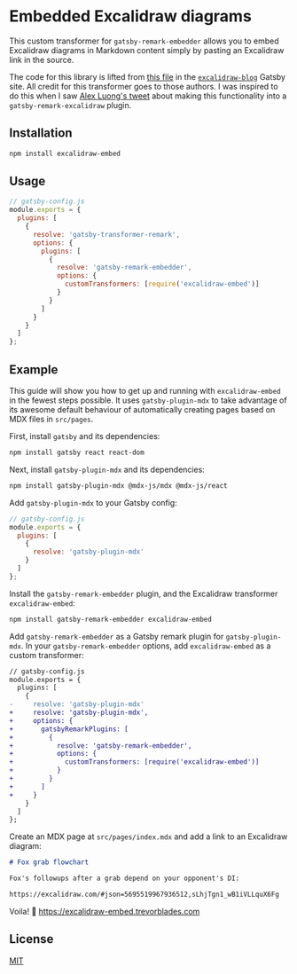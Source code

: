 # Embedded Excalidraw diagrams

This custom transformer for `gatsby-remark-embedder` allows you to embed Excalidraw diagrams in Markdown content simply by pasting an Excalidraw link in the source.

The code for this library is lifted from [this file](https://github.com/excalidraw/excalidraw-blog/blob/master/src/excalidraw-embed/index.js) in the [`excalidraw-blog`](https://github.com/excalidraw/excalidraw-blog) Gatsby site. All credit for this transformer goes to those authors. I was inspired to do this when I saw [Alex Luong's tweet](https://twitter.com/alex__luong/status/1257909443112497153) about making this functionality into a `gatsby-remark-excalidraw` plugin.

## Installation

```bash
npm install excalidraw-embed
```

## Usage

```js
// gatsby-config.js
module.exports = {
  plugins: [
    {
      resolve: 'gatsby-transformer-remark',
      options: {
        plugins: [
          {
            resolve: 'gatsby-remark-embedder',
            options: {
              customTransformers: [require('excalidraw-embed')]
            }
          }
        ]
      }
    }
  ]
};
```

## Example

This guide will show you how to get up and running with `excalidraw-embed` in the fewest steps possible. It uses `gatsby-plugin-mdx` to take advantage of its awesome default behaviour of automatically creating pages based on MDX files in `src/pages`.

First, install `gatsby` and its dependencies:

```bash
npm install gatsby react react-dom
```

Next, install `gatsby-plugin-mdx` and its dependencies:

```bash
npm install gatsby-plugin-mdx @mdx-js/mdx @mdx-js/react
```

Add `gatsby-plugin-mdx` to your Gatsby config:

```js
// gatsby-config.js
module.exports = {
  plugins: [
    {
      resolve: 'gatsby-plugin-mdx'
    }
  ]
};
```

Install the `gatsby-remark-embedder` plugin, and the Excalidraw transformer `excalidraw-embed`:

```bash
npm install gatsby-remark-embedder excalidraw-embed
```

Add `gatsby-remark-embedder` as a Gatsby remark plugin for `gatsby-plugin-mdx`. In your `gatsby-remark-embedder` options, add `excalidraw-embed` as a custom transformer:

```diff
// gatsby-config.js
module.exports = {
  plugins: [
    {
-     resolve: 'gatsby-plugin-mdx'
+     resolve: 'gatsby-plugin-mdx',
+     options: {
+       gatsbyRemarkPlugins: [
+         {
+           resolve: 'gatsby-remark-embedder',
+           options: {
+             customTransformers: [require('excalidraw-embed')]
+           }
+         }
+       ]
+     }
    }
  ]
};
```

Create an MDX page at `src/pages/index.mdx` and add a link to an Excalidraw diagram:

```markdown
# Fox grab flowchart

Fox's followups after a grab depend on your opponent's DI:

https://excalidraw.com/#json=5695519967936512,sLhjTgn1_wB1iVLLquX6Fg
```

Voila! 🎉 https://excalidraw-embed.trevorblades.com

## License

[MIT](./LICENSE)

